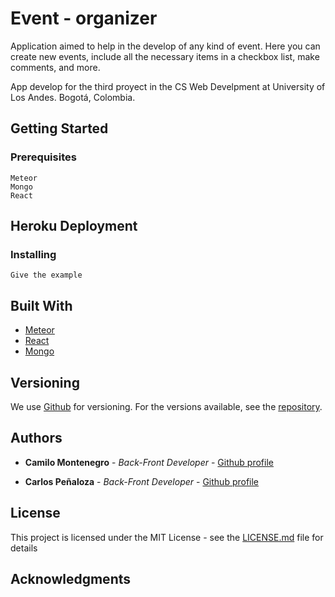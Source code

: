 # Event - organizer

Application aimed to help in the develop of any kind of event. Here you can create new events, include all the necessary items in a checkbox list, make comments, and more.

App develop for the third proyect in the CS Web Develpment at University of Los Andes. Bogotá, Colombia.

## Getting Started



### Prerequisites

```
Meteor
Mongo
React
```

## Heroku Deployment


### Installing


```
Give the example
```

## Built With

* [Meteor](https://www.meteor.com)
* [React](https://maven.apache.org/)
* [Mongo](https://www.mongodb.com) 


## Versioning

We use [Github](https://github.com/) for versioning. For the versions available, see the [repository](https://github.com/cpenalozag/event-organizer). 

## Authors

* **Camilo Montenegro** - *Back-Front Developer* - [Github profile](https://github.com/ca-montenegro)

* **Carlos Peñaloza** - *Back-Front Developer* - [Github profile](https://github.com/cpenalozag)


## License

This project is licensed under the MIT License - see the [LICENSE.md](LICENSE.md) file for details

## Acknowledgments

